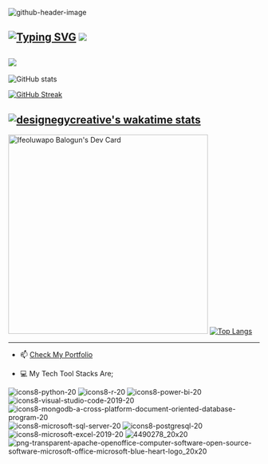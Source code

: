 <!--
**Designegycreatives/Designegycreatives** is a ✨ _special_ ✨ repository because its `README.md` (this file) appears on your GitHub profile.
-->
![github-header-image](https://user-images.githubusercontent.com/83256563/157996773-3d2c6747-a57f-4e49-abfb-8da013f33a7a.png)

[![Typing SVG](https://readme-typing-svg.herokuapp.com?color=FFFBF9&lines=I+Love+Being+A+Data+Scientist;I+Love+Being+A+Data+Analyst;I+Love+Being+A+Data+Engineer)](https://git.io/typing-svg) 
![](https://custom-icon-badges.herokuapp.com/github/followers/Designegycreatives?logo=person-add&style=social)  
---


![](https://komarev.com/ghpvc/?username=Designegycreatives&color=grey&style=&style=for-the-badge) 
---


![GitHub stats](https://github-readme-stats.vercel.app/api?username=designegycreatives&show_icons=true&hide=contribs,prs,issues,stars&theme=github_dark) 

[![GitHub Streak](https://github-readme-streak-stats.herokuapp.com/?user=Designegycreatives&theme=dark)](https://git.io/streak-stats)       
 
 [![designegycreative's wakatime stats](https://github-readme-stats.vercel.app/api/wakatime?username=designegycreatives)](https://github.com/designegycreatives/designegycreatives)
---

<a href="https://app.daily.dev/AnuoluwapoDS"><img src="https://api.daily.dev/devcards/66b121ec97104ebbb943101ab5fa2fda.png?r=ftp" width="400" alt="Ifeoluwapo Balogun's Dev Card"/></a>      [![Top Langs](https://github-readme-stats.vercel.app/api/top-langs/?username=designegycreatives&langs_count=8)](https://github.com/designegycreatives/designegycreatives)

---







 
- 📫 [Check My Portfolio](https://bit.ly/AnuoluwapoDS) 

 



 

- :computer: My Tech Tool Stacks Are;

 ![icons8-python-20](https://user-images.githubusercontent.com/83256563/158031165-303779bd-ed45-4ad0-a4b5-26a4f06d13f2.png) ![icons8-r-20](https://user-images.githubusercontent.com/83256563/158031114-b612b4a3-11c0-44f6-97c6-f144394e41c9.png) ![icons8-power-bi-20](https://user-images.githubusercontent.com/83256563/158031212-26885568-9ba9-4592-b79e-ea5c2f14308a.png) ![icons8-visual-studio-code-2019-20](https://user-images.githubusercontent.com/83256563/158031302-fe2ab413-9583-461e-b7a7-fd39a859a158.png)  ![icons8-mongodb-a-cross-platform-document-oriented-database-program-20](https://user-images.githubusercontent.com/83256563/158031410-c4db67ab-11f8-4f6b-834e-64d4d881b728.png)  ![icons8-microsoft-sql-server-20](https://user-images.githubusercontent.com/83256563/158031428-f3593de3-a07d-43e5-8d6c-103e2d88e86a.png) ![icons8-postgresql-20](https://user-images.githubusercontent.com/83256563/158031474-a60c7856-3736-4721-82ec-e5c773cb8c9a.png) ![icons8-microsoft-excel-2019-20](https://user-images.githubusercontent.com/83256563/158031519-18b957cb-cc81-428a-80ba-f4592a1e84ec.png) ![4490278_20x20](https://user-images.githubusercontent.com/83256563/158031735-84e44ea2-a9e5-478e-ae37-d11ff540bf42.png) ![png-transparent-apache-openoffice-computer-software-open-source-software-microsoft-office-microsoft-blue-heart-logo_20x20](https://user-images.githubusercontent.com/83256563/158031969-d6ff3a17-1da3-4e2a-978b-c87723c72871.png)

